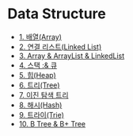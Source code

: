 # Data Structure

* [1. 배열(Array)](./1.%20%EB%B0%B0%EC%97%B4(Array).md)
* [2. 연결 리스트(Linked List)](./2.%20%EC%97%B0%EA%B2%B0%20%EB%A6%AC%EC%8A%A4%ED%8A%B8(Linked%20List).md)
* [3. Array & ArrayList & LinkedList](./3.%20Array%20%26%20ArrayList%20%26%20LinkedList.md)
* [4. 스택 :& 큐](./4.%20%EC%8A%A4%ED%83%9D%20%26%20%ED%81%90.md)
* [5. 힙(Heap)](./5.%20%ED%9E%99(Heap).md)
* [6. 트리(Tree)](./6.%20%ED%8A%B8%EB%A6%AC(Tree).md)
* [7. 이진 탐색 트리](./7.%20%EC%9D%B4%EC%A7%84%20%ED%83%90%EC%83%89%20%ED%8A%B8%EB%A6%AC.md)
* [8. 해시(Hash)](./8.%20%ED%95%B4%EC%8B%9C(Hash).md)
* [9. 트라이(Trie)](./9.%20%ED%8A%B8%EB%9D%BC%EC%9D%B4(Trie).md)
* [10. B Tree & B+ Tree](./10.%20B%20Tree%20%26%20B%2B%20Tree.md)